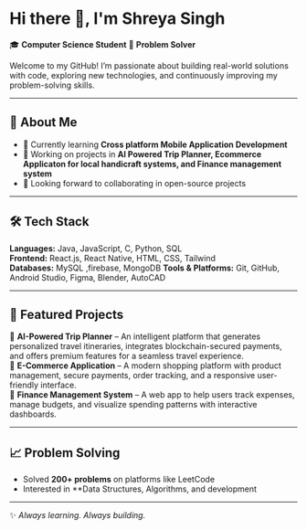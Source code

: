 # Hi there 👋, I'm Shreya Singh  

🎓 **Computer Science Student**  🚀 **Problem Solver**  

Welcome to my GitHub! I’m passionate about building real-world solutions with code, exploring new technologies, and continuously improving my problem-solving skills.  

---

## 🚀 About Me  
- 🌱 Currently learning  **Cross platform Mobile Application Development**  
- 🔭 Working on projects in **AI Powered Trip Planner, Ecommerce Applicaton for local handicraft systems, and Finance management system**  
- 🤝 Looking forward to collaborating in open-source projects

---

## 🛠️ Tech Stack  
**Languages:** Java, JavaScript,  C, Python, SQL  
**Frontend:** React.js, React Native, HTML, CSS, Tailwind  
**Databases:** MySQL ,firebase, MongoDB
**Tools & Platforms:** Git, GitHub, Android Studio, Figma, Blender, AutoCAD  

---

## 📌 Featured Projects  
🔹 **AI-Powered Trip Planner** – An intelligent platform that generates personalized travel itineraries, integrates blockchain-secured payments, and offers premium features for a seamless travel experience.  
🔹 **E-Commerce Application** – A modern shopping platform with product management, secure payments, order tracking, and a responsive user-friendly interface.  
🔹 **Finance Management System** – A web app to help users track expenses, manage budgets, and visualize spending patterns with interactive dashboards.  
 

---

## 📈 Problem Solving  
- Solved **200+ problems** on platforms like LeetCode 
- Interested in **Data Structures, Algorithms, and development

---

✨ *Always learning. Always building.*  
